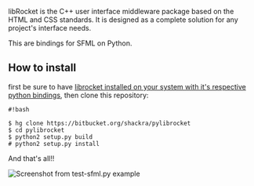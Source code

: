 libRocket is the C++ user interface middleware package based on the HTML and CSS standards. It is designed as a complete solution for any project's interface needs.

This are bindings for SFML on Python.

## How to install

first be sure to have [librocket installed on your system with it's respective python bindings](http://librocket.com/wiki/documentation/BuildingWithCMake#Configuration), then clone this repository:

```
#!bash

$ hg clone https://bitbucket.org/shackra/pylibrocket
$ cd pylibrocket
$ python2 setup.py build
# python2 setup.py install
```

And that's all!!

![Screenshot from test-sfml.py example](http://ompldr.org/vaGRhbg/Captura%20de%20pantalla%20de%202013-02-05%2023:16:09.png)
